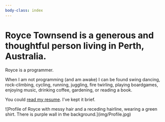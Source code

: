 ```yaml
---
body-class: index
---
```


# Royce Townsend is a generous and thoughtful person living in Perth, Australia.

Royce is a programmer.

When I am not programming (and am awake) I can be found swing dancing, rock-climbing, cycling, running, juggling, fire twirling, playing boardgames, enjoying music, drinking coffee, gardening, or reading a book.

You could [read my resume]({{assets}}/files/Resume-RoyceTownsend.pdf). I've kept it brief.

<div class="profile">
	![Profile of Royce with messy hair and a receding hairline, wearing a green shirt. There is purple wall in the background.](img/Profile.jpg)
</div>